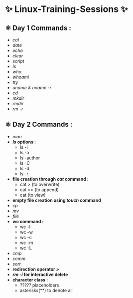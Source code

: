 # ✨ Linux-Training-Sessions ✨
## ⚛️ Day 1 Commands :
- *cal*
- _date_
- *echo*
- _clear_
- *script*
- _ls_
- *who*
- _whoami_
- *tty*
- _uname & uname -r_
- *cd*
- _mkdir_
- *rmdir*
- _rm -r_

## ⚛️ Day 2 Commands :
- *man*
- ***ls* options :**
  - ls -l
  - ls -a
  - ls -author
  - ls -C
  - ls -d
  - ls -r
- **file creation through *cat* command :**
  - cat > (to overwrite)
  - cat >> (to append)
  - cat (to view)
- **empty file creation using *touch* command**
- *cp*
- *mv*
- *file*
- ***wc* command :**
  - wc -l
  - wc -w
  - wc -c
  - wc -m
  - wc -L
- *cmp*
- *comm*
- *sort*
- **redirection operator _>_**
- ***rm -i* for interactive delete**
- **character class :**
  - ????? placeholders
  - asterisks(**) to denote all
